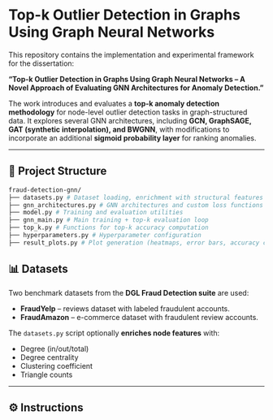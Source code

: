 # Top-k Outlier Detection in Graphs Using Graph Neural Networks

This repository contains the implementation and experimental framework for the dissertation:

**“Top-k Outlier Detection in Graphs Using Graph Neural Networks – A Novel Approach of Evaluating GNN Architectures for Anomaly Detection.”**

The work introduces and evaluates a **top-k anomaly detection methodology** for node-level outlier detection tasks in graph-structured data. It explores several GNN architectures, including **GCN, GraphSAGE, GAT (synthetic interpolation), and BWGNN**, with modifications to incorporate an additional **sigmoid probability layer** for ranking anomalies.

---


## 📁 Project Structure

```bash
fraud-detection-gnn/
├── datasets.py # Dataset loading, enrichment with structural features
├── gnn_architectures.py # GNN architectures and custom loss functions
├── model.py # Training and evaluation utilities
├── gnn_main.py # Main training + top-k evaluation loop
├── top_k.py # Functions for top-k accuracy computation
├── hyperparameters.py # Hyperparameter configuration
├── result_plots.py # Plot generation (heatmaps, error bars, accuracy curves)
```
## 📊 Datasets

Two benchmark datasets from the **DGL Fraud Detection suite** are used:

- **FraudYelp** – reviews dataset with labeled fraudulent accounts.
- **FraudAmazon** – e-commerce dataset with fraudulent review accounts.

The `datasets.py` script optionally **enriches node features** with:
- Degree (in/out/total)
- Degree centrality
- Clustering coefficient
- Triangle counts

---

## ⚙️ Instructions





